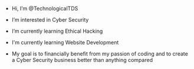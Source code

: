 - Hi, I’m @TechnologicalTDS
- I’m interested in Cyber Security
- I’m currently learning Ethical Hacking
- I'm currently learning Website Development

- My goal is to financially benefit from my passion of coding and to create a Cyber Security business better than anything compared


